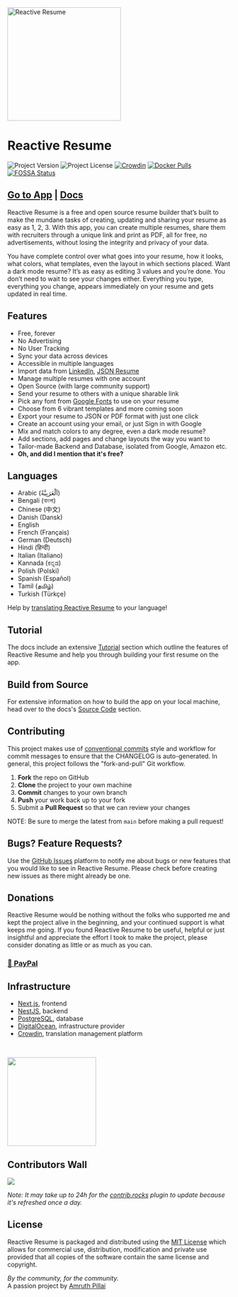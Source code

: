 <img src="https://i.imgur.com/pc8Ingg.png" alt="Reactive Resume" width="256px" height="256px" />

# Reactive Resume

![Project Version](https://img.shields.io/github/package-json/v/AmruthPillai/Reactive-Resume?style=flat-square)
![Project License](https://img.shields.io/github/license/AmruthPillai/Reactive-Resume?style=flat-square)
[![Crowdin](https://badges.crowdin.net/reactive-resume/localized.svg)](https://translate.rxresu.me)
[![Docker Pulls](https://img.shields.io/docker/pulls/amruthpillai/reactive-resume?style=flat-square)](https://hub.docker.com/r/amruthpillai/reactive-resume)
[![FOSSA Status](https://app.fossa.com/api/projects/git%2Bgithub.com%2FAmruthPillai%2FReactive-Resume.svg?type=shield)](https://app.fossa.com/projects/git%2Bgithub.com%2FAmruthPillai%2FReactive-Resume?ref=badge_shield)

## [Go to App](https://rxresu.me) | [Docs](https://docs.rxresu.me)

Reactive Resume is a free and open source resume builder that’s built to make the mundane tasks of creating, updating and sharing your resume as easy as 1, 2, 3. With this app, you can create multiple resumes, share them with recruiters through a unique link and print as PDF, all for free, no advertisements, without losing the integrity and privacy of your data.

You have complete control over what goes into your resume, how it looks, what colors, what templates, even the layout in which sections placed. Want a dark mode resume? It’s as easy as editing 3 values and you’re done. You don’t need to wait to see your changes either. Everything you type, everything you change, appears immediately on your resume and gets updated in real time.

## Features

- Free, forever
- No Advertising
- No User Tracking
- Sync your data across devices
- Accessible in multiple languages
- Import data from [LinkedIn](https://www.linkedin.com/), [JSON Resume](https://jsonresume.org/)
- Manage multiple resumes with one account
- Open Source (with large community support)
- Send your resume to others with a unique sharable link
- Pick any font from [Google Fonts](https://fonts.google.com/) to use on your resume
- Choose from 6 vibrant templates and more coming soon
- Export your resume to JSON or PDF format with just one click
- Create an account using your email, or just Sign in with Google
- Mix and match colors to any degree, even a dark mode resume?
- Add sections, add pages and change layouts the way you want to
- Tailor-made Backend and Database, isolated from Google, Amazon etc.
- **Oh, and did I mention that it's free?**

## Languages

- Arabic (اَلْعَرَبِيَّةُ)
- Bengali (বাংলা)
- Chinese (中文)
- Danish (Dansk)
- English
- French (Français)
- German (Deutsch)
- Hindi (हिन्दी)
- Italian (Italiano)
- Kannada (ಕನ್ನಡ)
- Polish (Polski)
- Spanish (Español)
- Tamil (தமிழ்)
- Turkish (Türkçe)

Help by [translating Reactive Resume](https://translate.rxresu.me) to your language!

## Tutorial

The docs include an extensive [Tutorial](https://docs.rxresu.me/tutorial) section which outline the features of Reactive Resume and help you through building your first resume on the app.

## Build from Source

For extensive information on how to build the app on your local machine, head over to the docs's [Source Code](https://docs.rxresu.me/source-code) section.

## Contributing

This project makes use of [conventional commits](https://www.conventionalcommits.org/en/v1.0.0/) style and workflow for commit messages to ensure that the CHANGELOG is auto-generated. In general, this project follows the "fork-and-pull" Git workflow.

1. **Fork** the repo on GitHub
2. **Clone** the project to your own machine
3. **Commit** changes to your own branch
4. **Push** your work back up to your fork
5. Submit a **Pull Request** so that we can review your changes

NOTE: Be sure to merge the latest from `main` before making a pull request!

## Bugs? Feature Requests?

Use the [GitHub Issues](https://github.com/AmruthPillai/Reactive-Resume/issues/new/choose) platform to notify me about bugs or new features that you would like to see in Reactive Resume. Please check before creating new issues as there might already be one.

## Donations

Reactive Resume would be nothing without the folks who supported me and kept the project alive in the beginning, and your continued support is what keeps me going. If you found Reactive Resume to be useful, helpful or just insightful and appreciate the effort I took to make the project, please consider donating as little or as much as you can.

### [💸 PayPal](https://paypal.me/RajaRajanA)

## Infrastructure

- [Next.js](https://nextjs.org/), frontend
- [NestJS](https://nestjs.com/), backend
- [PostgreSQL](https://www.postgresql.org/), database
- [DigitalOcean](https://www.digitalocean.com/), infrastructure provider
- [Crowdin](https://translate.rxresu.me/), translation management platform

&nbsp;

<a href="https://pillai.xyz/digitalocean">
  <img src="https://opensource.nyc3.cdn.digitaloceanspaces.com/attribution/assets/PoweredByDO/DO_Powered_by_Badge_blue.svg" width="200px" />
</a>

## Contributors Wall
<a href="https://github.com/AmruthPillai/Reactive-Resume/graphs/contributors">
  <img src="https://contrib.rocks/image?repo=AmruthPillai/Reactive-Resume" />
</a>


_Note: It may take up to 24h for the [contrib.rocks](https://contrib.rocks/image?repo=AmruthPillai/Reactive-Resume) plugin to update because it's refreshed once a day._

## License

Reactive Resume is packaged and distributed using the [MIT License](https://choosealicense.com/licenses/mit/) which allows for commercial use, distribution, modification and private use provided that all copies of the software contain the same license and copyright.

_By the community, for the community._  
A passion project by [Amruth Pillai](https://amruthpillai.com/)
